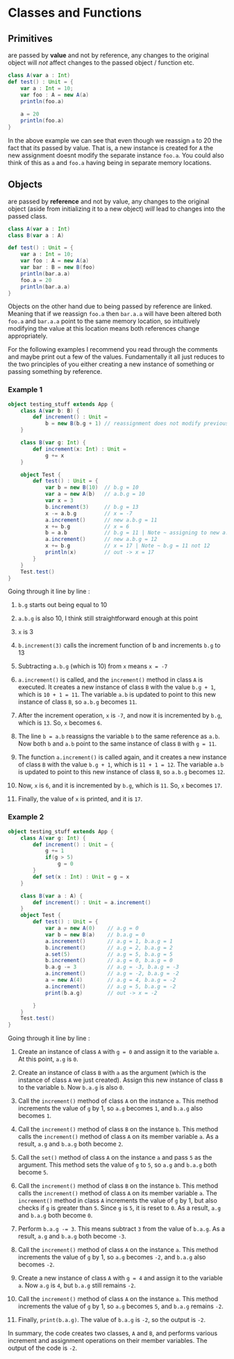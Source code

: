 # Classes and Functions

## Primitives 

are passed by **value** and not by reference, any changes to the original object will *not* affect changes to the passed object / function etc.

```scala
class A(var a : Int) 
def test() : Unit = {
    var a : Int = 10; 
    var foo : A = new A(a)
    println(foo.a)
    
    a = 20
    println(foo.a)
}
```

In the above example we can see that even though we reassign `a` to 20 the fact that its passed by value. That is, a new instance is created for `A` the new assignment doesnt modify the separate instance `foo.a`. You could also think of this as `a` and `foo.a` having being in separate memory locations.



## Objects 

are passed by **reference** and not by value, any changes to the original object (aside from initializing it to a new object) *will* lead to changes into the passed class.

```scala
class A(var a : Int) 
class B(var a : A)

def test() : Unit = {
    var a : Int = 10; 
    var foo : A = new A(a)
    var bar : B = new B(foo)
    println(bar.a.a)
    foo.a = 20
    println(bar.a.a)
}
```

Objects on the other hand due to being passed by reference are linked. Meaning that if we reassign `foo.a` then `bar.a.a` will have been altered both `foo.a` and `bar.a.a` point to the same memory location, so intuitively modifying the value at this location means both references change appropriately.

For the following examples I recommend you read through the comments and maybe print out a few of the values. Fundamentally it all just reduces to the two principles of you either creating a new instance of something or passing something by reference.

### Example 1

```scala
object testing_stuff extends App {
    class A(var b: B) {
        def increment() : Unit =
            b = new B(b.g + 1) // reassignment does not modify previous assingments
    }

    class B(var g: Int) {
        def increment(x: Int) : Unit =
            g += x
    }

    object Test {
        def test() : Unit = {
            var b = new B(10)  // b.g = 10
            var a = new A(b)   // a.b.g = 10
            var x = 3
            b.increment(3)     // b.g = 13
            x -= a.b.g         // x = -7
            a.increment()      // new a.b.g = 11
            x += b.g           // x = 6
            b = a.b            // b.g = 11 | Note ~ assigning to new a.b.g
            a.increment()      // new a.b.g = 12
            x += b.g           // x = 17 | Note ~ b.g = 11 not 12 
            println(x)         // out -> x = 17
        }
    }
    Test.test()
}
```

Going through it line by line :

1. `b.g` starts out being equal to 10

2. `a.b.g` is also 10, I think still straightforward enough at this point

3. `x` is 3

4. `b.increment(3)` calls the increment function of b and increments `b.g` to 13

5. Subtracting `a.b.g` (which is 10) from `x` means `x = -7`

6. `a.increment()` is called, and the `increment()` method in class `A` is executed. It creates a new instance of class `B` with the value `b.g + 1`, which is `10 + 1 = 11`. The variable `a.b` is updated to point to this new instance of class `B`, so `a.b.g` becomes `11`.

7. After the increment operation, `x` is `-7`, and now it is incremented by `b.g`, which is `13`. So, `x` becomes `6`.

8. The line `b = a.b` reassigns the variable `b` to the same reference as `a.b`. Now both `b` and `a.b` point to the same instance of class `B` with `g = 11`.

9. The function `a.increment()` is called again, and it creates a new instance of class `B` with the value `b.g + 1`, which is `11 + 1 = 12`. The variable `a.b` is updated to point to this new instance of class `B`, so `a.b.g` becomes `12`.

10. Now, `x` is `6`, and it is incremented by `b.g`, which is `11`. So, `x` becomes `17`.

11. Finally, the value of `x` is printed, and it is `17`.

### Example 2

```scala
object testing_stuff extends App {
    class A(var g: Int) {
        def increment() : Unit = {
            g += 1
            if(g > 5) 
                g = 0
        }
        def set(x : Int) : Unit = g = x
    }

    class B(var a : A) {
        def increment() : Unit = a.increment()    
    }
    object Test {
        def test() : Unit = {
            var a = new A(0)    // a.g = 0
            var b = new B(a)    // b.a.g = 0
            a.increment()       // a.g = 1, b.a.g = 1
            b.increment()       // a.g = 2, b.a.g = 2
            a.set(5)            // a.g = 5, b.a.g = 5
            b.increment()       // a.g = 0, b.a.g = 0
            b.a.g -= 3          // a.g = -3, b.a.g = -3
            a.increment()       // a.g = -2, b.a.g = -2
            a = new A(4)        // a.g = 4, b.a.g = -2
            a.increment()       // a.g = 5, b.a.g = -2
            print(b.a.g)        // out -> x = -2

        }    
    }
    Test.test()
}
```

Going through it line by line : 

1. Create an instance of class `A` with `g = 0` and assign it to the variable `a`. At this point, `a.g` is `0`.

2. Create an instance of class `B` with `a` as the argument (which is the instance of class `A` we just created). Assign this new instance of class `B` to the variable `b`. Now `b.a.g` is also `0`.

3. Call the `increment()` method of class `A` on the instance `a`. This method increments the value of `g` by 1, so `a.g` becomes `1`, and `b.a.g` also becomes `1`.

4. Call the `increment()` method of class `B` on the instance `b`. This method calls the `increment()` method of class `A` on its member variable `a`. As a result, `a.g` and `b.a.g` both become `2`.

5. Call the `set()` method of class `A` on the instance `a` and pass `5` as the argument. This method sets the value of `g` to `5`, so `a.g` and `b.a.g` both become `5`.

6. Call the `increment()` method of class `B` on the instance `b`. This method calls the `increment()` method of class `A` on its member variable `a`. The `increment()` method in class `A` increments the value of `g` by 1, but also checks if `g` is greater than `5`. Since `g` is `5`, it is reset to `0`. As a result, `a.g` and `b.a.g` both become `0`.

7. Perform `b.a.g -= 3`. This means subtract `3` from the value of `b.a.g`. As a result, `a.g` and `b.a.g` both become `-3`.

8. Call the `increment()` method of class `A` on the instance `a`. This method increments the value of `g` by 1, so `a.g` becomes `-2`, and `b.a.g` also becomes `-2`.

9. Create a new instance of class `A` with `g = 4` and assign it to the variable `a`. Now `a.g` is `4`, but `b.a.g` still remains `-2`.

10. Call the `increment()` method of class `A` on the instance `a`. This method increments the value of `g` by 1, so `a.g` becomes `5`, and `b.a.g` remains `-2`.

11. Finally, `print(b.a.g)`. The value of `b.a.g` is `-2`, so the output is `-2`.

In summary, the code creates two classes, `A` and `B`, and performs various increment and assignment operations on their member variables. The output of the code is `-2`.
